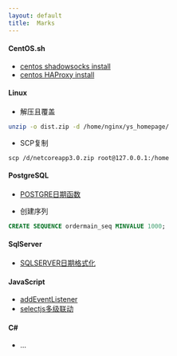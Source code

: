 ```yaml
---
layout: default
title:  Marks
---
```


#### CentOS.sh
+ [centos shadowsocks install](https://github.com/lozye/lozye.github.io/blob/master/doc/centosshadowsockslibev.sh)
+ [centos HAProxy install](https://github.com/lozye/lozye.github.io/blob/master/doc/shadowsocksrelay.sh)

#### Linux
+ 解压且覆盖
```sh
unzip -o dist.zip -d /home/nginx/ys_homepage/
```
+ SCP复制
```
scp /d/netcoreapp3.0.zip root@127.0.0.1:/home
```


#### PostgreSQL
+ [POSTGRE日期函数](https://www.postgresql.org/docs/9.3/functions-datetime.html)

+ 创建序列
```sql
CREATE SEQUENCE ordermain_seq MINVALUE 1000;
```

#### SqlServer
+ [SQLSERVER日期格式化](doc/sqlserverconvert)

#### JavaScript
+ [addEventListener](doc/jsevent)
+ [selectjs多级联动](doc/selectjs)

#### C#
+ ...

